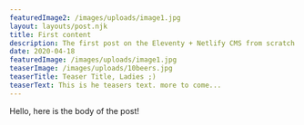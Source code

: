 ```yaml
---
featuredImage2: /images/uploads/image1.jpg
layout: layouts/post.njk
title: First content
description: The first post on the Eleventy + Netlify CMS from scratch blog
date: 2020-04-18
featuredImage: /images/uploads/image1.jpg
teaserImage: /images/uploads/10beers.jpg
teaserTitle: Teaser Title, Ladies ;)
teaserText: This is he teasers text. more to come...
---
```

Hello, here is the body of the post!
